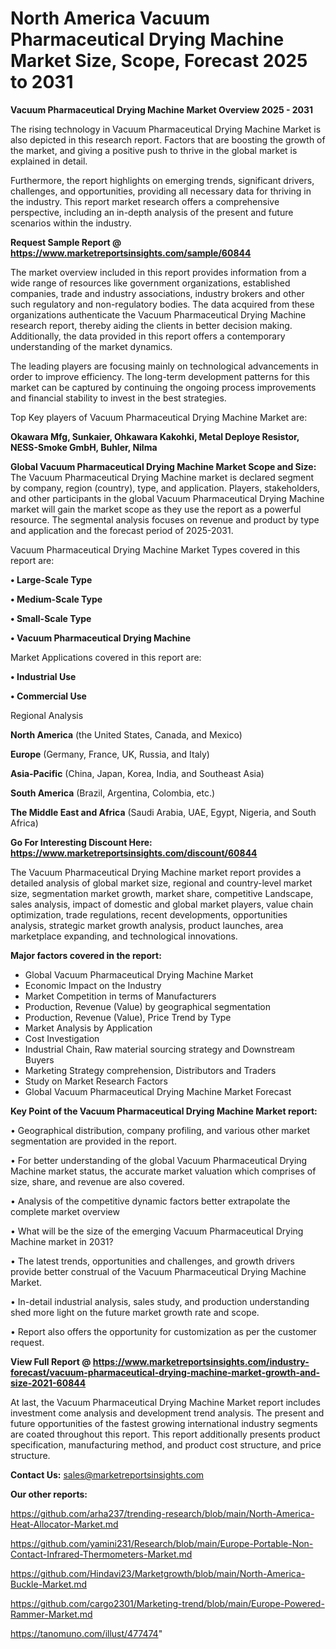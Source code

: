 # North America Vacuum Pharmaceutical Drying Machine Market Size, Scope, Forecast 2025 to 2031

<Strong> Vacuum Pharmaceutical Drying Machine Market Overview 2025 - 2031</strong>

The rising technology in Vacuum Pharmaceutical Drying Machine Market is also depicted in this research report. Factors that are boosting the growth of the market, and giving a positive push to thrive in the global market is explained in detail.

Furthermore, the report highlights on emerging trends, significant drivers, challenges, and opportunities, providing all necessary data for thriving in the industry. This report market research offers a comprehensive perspective, including an in-depth analysis of the present and future scenarios within the industry.

<strong>Request Sample Report @ <a href=https://www.marketreportsinsights.com/sample/60844>https://www.marketreportsinsights.com/sample/60844</a></strong>

The market overview included in this report provides information from a wide range of resources like government organizations, established companies, trade and industry associations, industry brokers and other such regulatory and non-regulatory bodies. The data acquired from these organizations authenticate the Vacuum Pharmaceutical Drying Machine research report, thereby aiding the clients in better decision making. Additionally, the data provided in this report offers a contemporary understanding of the market dynamics.

The leading players are focusing mainly on technological advancements in order to improve efficiency. The long-term development patterns for this market can be captured by continuing the ongoing process improvements and financial stability to invest in the best strategies.

Top Key players of Vacuum Pharmaceutical Drying Machine Market are:

<strong>Okawara Mfg, Sunkaier, Ohkawara Kakohki, Metal Deploye Resistor, NESS-Smoke GmbH, Buhler, Nilma</strong>

<strong><b>Global Vacuum Pharmaceutical Drying Machine Market Scope and Size:</b></strong>
The Vacuum Pharmaceutical Drying Machine market is declared segment by company, region (country), type, and application. Players, stakeholders, and other participants in the global Vacuum Pharmaceutical Drying Machine market will gain the market scope as they use the report as a powerful resource. The segmental analysis focuses on revenue and product by type and application and the forecast period of 2025-2031.

Vacuum Pharmaceutical Drying Machine Market Types covered in this report are:

<strong>• Large-Scale Type

• Medium-Scale Type

• Small-Scale Type

• Vacuum Pharmaceutical Drying Machine</strong>

Market Applications covered in this report are:

<strong>• Industrial Use

• Commercial Use</strong> 

Regional Analysis

<strong>North America</strong> (the United States, Canada, and Mexico)

<strong>Europe</strong> (Germany, France, UK, Russia, and Italy)

<strong>Asia-Pacific</strong> (China, Japan, Korea, India, and Southeast Asia)

<strong>South America</strong> (Brazil, Argentina, Colombia, etc.)

<strong>The Middle East and Africa</strong> (Saudi Arabia, UAE, Egypt, Nigeria, and South Africa)

<strong>Go For Interesting Discount Here: <a href=https://www.marketreportsinsights.com/discount/60844>https://www.marketreportsinsights.com/discount/60844</a></strong>

The Vacuum Pharmaceutical Drying Machine market report provides a detailed analysis of global market size, regional and country-level market size, segmentation market growth, market share, competitive Landscape, sales analysis, impact of domestic and global market players, value chain optimization, trade regulations, recent developments, opportunities analysis, strategic market growth analysis, product launches, area marketplace expanding, and technological innovations.

<strong><b>Major factors covered in the report:</b></strong>
<ul>
  <li>Global Vacuum Pharmaceutical Drying Machine Market </li>
  <li>Economic Impact on the Industry</li>
  <li>Market Competition in terms of Manufacturers</li>
  <li>Production, Revenue (Value) by geographical segmentation</li>
  <li>Production, Revenue (Value), Price Trend by Type</li>
  <li>Market Analysis by Application</li>
  <li>Cost Investigation</li>
  <li>Industrial Chain, Raw material sourcing strategy and Downstream Buyers</li>
  <li>Marketing Strategy comprehension, Distributors and Traders</li>
  <li>Study on Market Research Factors</li>
  <li>Global Vacuum Pharmaceutical Drying Machine Market Forecast</li>
</ul>

<strong><b>Key Point of the Vacuum Pharmaceutical Drying Machine Market report:</b></strong>

• Geographical distribution, company profiling, and various other market segmentation are provided in the report.

• For better understanding of the global Vacuum Pharmaceutical Drying Machine market status, the accurate market valuation which comprises of size, share, and revenue are also covered.

• Analysis of the competitive dynamic factors better extrapolate the complete market overview

• What will be the size of the emerging Vacuum Pharmaceutical Drying Machine market in 2031?

• The latest trends, opportunities and challenges, and growth drivers provide better construal of the Vacuum Pharmaceutical Drying Machine Market.

• In-detail industrial analysis, sales study, and production understanding shed more light on the future market growth rate and scope.

• Report also offers the opportunity for customization as per the customer request.

<strong><b>View Full Report @ <a href=https://www.marketreportsinsights.com/industry-forecast/vacuum-pharmaceutical-drying-machine-market-growth-and-size-2021-60844>https://www.marketreportsinsights.com/industry-forecast/vacuum-pharmaceutical-drying-machine-market-growth-and-size-2021-60844</a></b></strong>


At last, the Vacuum Pharmaceutical Drying Machine Market report includes investment come analysis and development trend analysis. The present and future opportunities of the fastest growing international industry segments are coated throughout this report. This report additionally presents product specification, manufacturing method, and product cost structure, and price structure.

<strong>Contact Us:</strong>
sales@marketreportsinsights.com

<strong>Our other reports:</strong>

<a href=https://github.com/arha237/trending-research/blob/main/North-America-Heat-Allocator-Market.md>https://github.com/arha237/trending-research/blob/main/North-America-Heat-Allocator-Market.md</a>

<a href=https://github.com/yamini231/Research/blob/main/Europe-Portable-Non-Contact-Infrared-Thermometers-Market.md>https://github.com/yamini231/Research/blob/main/Europe-Portable-Non-Contact-Infrared-Thermometers-Market.md</a>

<a href=https://github.com/Hindavi23/Marketgrowth/blob/main/North-America-Buckle-Market.md>https://github.com/Hindavi23/Marketgrowth/blob/main/North-America-Buckle-Market.md</a>

<a href=https://github.com/cargo2301/Marketing-trend/blob/main/Europe-Powered-Rammer-Market.md>https://github.com/cargo2301/Marketing-trend/blob/main/Europe-Powered-Rammer-Market.md</a>

<a href=https://tanomuno.com/illust/477474>https://tanomuno.com/illust/477474</a>"
